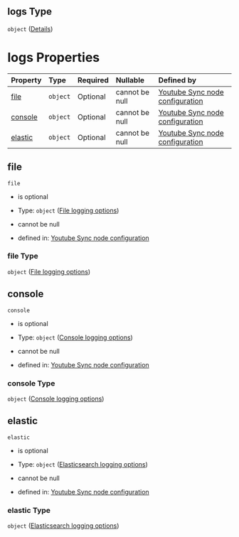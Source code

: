 ## logs Type

`object` ([Details](definition-properties-logs.md))

# logs Properties

| Property            | Type     | Required | Nullable       | Defined by                                                                                                                                                                                         |
| :------------------ | :------- | :------- | :------------- | :------------------------------------------------------------------------------------------------------------------------------------------------------------------------------------------------- |
| [file](#file)       | `object` | Optional | cannot be null | [Youtube Sync node configuration](definition-properties-logs-properties-file-logging-options.md "https://joystream.org/schemas/youtube-synch/config#/properties/logs/properties/file")             |
| [console](#console) | `object` | Optional | cannot be null | [Youtube Sync node configuration](definition-properties-logs-properties-console-logging-options.md "https://joystream.org/schemas/youtube-synch/config#/properties/logs/properties/console")       |
| [elastic](#elastic) | `object` | Optional | cannot be null | [Youtube Sync node configuration](definition-properties-logs-properties-elasticsearch-logging-options.md "https://joystream.org/schemas/youtube-synch/config#/properties/logs/properties/elastic") |

## file



`file`

*   is optional

*   Type: `object` ([File logging options](definition-properties-logs-properties-file-logging-options.md))

*   cannot be null

*   defined in: [Youtube Sync node configuration](definition-properties-logs-properties-file-logging-options.md "https://joystream.org/schemas/youtube-synch/config#/properties/logs/properties/file")

### file Type

`object` ([File logging options](definition-properties-logs-properties-file-logging-options.md))

## console



`console`

*   is optional

*   Type: `object` ([Console logging options](definition-properties-logs-properties-console-logging-options.md))

*   cannot be null

*   defined in: [Youtube Sync node configuration](definition-properties-logs-properties-console-logging-options.md "https://joystream.org/schemas/youtube-synch/config#/properties/logs/properties/console")

### console Type

`object` ([Console logging options](definition-properties-logs-properties-console-logging-options.md))

## elastic



`elastic`

*   is optional

*   Type: `object` ([Elasticsearch logging options](definition-properties-logs-properties-elasticsearch-logging-options.md))

*   cannot be null

*   defined in: [Youtube Sync node configuration](definition-properties-logs-properties-elasticsearch-logging-options.md "https://joystream.org/schemas/youtube-synch/config#/properties/logs/properties/elastic")

### elastic Type

`object` ([Elasticsearch logging options](definition-properties-logs-properties-elasticsearch-logging-options.md))
